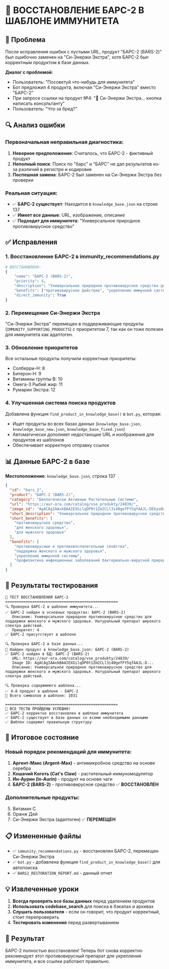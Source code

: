 # 🔄 ВОССТАНОВЛЕНИЕ БАРС-2 В ШАБЛОНЕ ИММУНИТЕТА

## 🎯 **Проблема**
После исправления ошибки с пустыми URL, продукт "БАРС-2 (BARS-2)" был ошибочно заменен на "Си-Энержи Экстра", хотя БАРС-2 был корректным продуктом в базе данных.

**Диалог с проблемой:**
- Пользователь: "Посоветуй что-нибудь для иммунитета"
- Бот предложил 4 продукта, включая "Си-Энержи Экстра" вместо "БАРС-2"
- При запросе ссылки на продукт №4: "🌿 Си-Энержи Экстра... кнопка написать консультанту"
- Пользователь: "Что за бред?"

## 🔍 **Анализ ошибки**

### Первоначальная неправильная диагностика:
1. **Неверное предположение**: Считалось, что БАРС-2 - фиктивный продукт
2. **Неполный поиск**: Поиск по "барс" и "БАРС" не дал результатов из-за различий в регистре и кодировке
3. **Поспешная замена**: БАРС-2 был заменен на Си-Энержи Экстра без проверки

### Реальная ситуация:
- ✅ **БАРС-2 существует**: Находится в `knowledge_base.json` на строке 137
- ✅ **Имеет все данные**: URL, изображение, описание
- ✅ **Подходит для иммунитета**: "Универсальное природное противовирусное средство"

## ✅ **Исправления**

### 1. Восстановление БАРС-2 в immunity_recommendations.py
```python
# ВОССТАНОВЛЕНО:
{
    "name": "БАРС-2 (BARS-2)",
    "priority": 4,
    "description": "Универсальное природное противовирусное средство для поддержки женского и мужского здоровья. Натуральный препарат широкого спектра действий.",
    "benefits": ["противовирусное действие", "укрепление иммунной системы", "профилактика инфекционных заболеваний"],
    "direct_immunity": True
}
```

### 2. Перемещение Си-Энержи Экстра
"Си-Энержи Экстра" перемещен в поддерживающие продукты (`IMMUNITY_SUPPORTING_PRODUCTS`) с приоритетом 7, так как он тоже полезен для иммунитета как адаптоген.

### 3. Обновление приоритетов
Все остальные продукты получили корректные приоритеты:
- Солберри-H: 8
- Битерон-H: 9  
- Витамины группы В: 10
- Омега-3 Рыбий жир: 11
- Румарин Экстра: 12

### 4. Улучшенная система поиска продуктов
Добавлена функция `find_product_in_knowledge_base()` в `bot.py`, которая:
- Ищет продукты во всех базах данных (`knowledge_base.json`, `knowledge_base_new.json`, `knowledge_base_fixed.json`)
- Автоматически дополняет недостающие URL и изображения для продуктов из шаблонов
- Обеспечивает корректную отправку ссылок

## 📊 **Данные БАРС-2 в базе**

**Местоположение**: `knowledge_base.json`, строка 137
```json
{
  "id": "bars_2",
  "product": "БАРС-2 (BARS-2)",
  "category": "Биологически Активные Растительные Системы",
  "url": "https://aur-ora.com/catalog/vse_produkty/24839/",
  "image_id": "AgACAgIAAxkBAAIEXGilqDP0t1Zm2CLl3i40gefFY5qfAAJL-DEbyo8oSRHVe_1Lw5LvAQADAgADeQADNgQ",
  "short_description": "Универсальное природное противовирусное средство для поддержки женского и мужского здоровья. Натуральный препарат широкого спектра действий.",
  "short_benefits": [
    "противовирусное средство",
    "для женского здоровья", 
    "для мужского здоровья"
  ],
  "benefits": [
    "противовирусные и противовоспалительные свойства",
    "поддержка женского и мужского здоровья",
    "укрепление иммунной системы",
    "профилактика инфекционных заболеваний бактериально-вирусной природы"
  ]
}
```

## 🧪 **Результаты тестирования**

```
🧪 ТЕСТ ВОССТАНОВЛЕНИЯ БАРС-2
==================================================
🔍 Проверка БАРС-2 в шаблоне иммунитета...
✅ БАРС-2 найден в основных продуктах: БАРС-2 (BARS-2)
   Описание: Универсальное природное противовирусное средство для поддержки женского и мужского здоровья. Натуральный препарат широкого спектра действий.
   Приоритет: 4
✅ БАРС-2 присутствует в шаблоне

🔍 Проверка БАРС-2 в базе данных...
🎯 Найден продукт в knowledge_base.json: БАРС-2 (BARS-2)
✅ БАРС-2 найден в БД: БАРС-2 (BARS-2)
   URL: https://aur-ora.com/catalog/vse_produkty/24839/
   Image ID: AgACAgIAAxkBAAIEXGilqDP0t1Zm2CLl3i40gefFY5qfAAJL-D...
   Описание: Универсальное природное противовирусное средство для поддержки женского и мужского здоровья. Натуральный препарат широкого спектра действий.

🔍 Проверка содержимого шаблона...
✅ 4-й продукт в шаблоне - БАРС-2
📄 Всего символов в шаблоне: 1031

==================================================
🎉 ВСЕ ТЕСТЫ ПРОЙДЕНЫ УСПЕШНО!
✅ БАРС-2 корректно восстановлен в шаблоне иммунитета
✅ БАРС-2 существует в базе данных со всеми необходимыми данными
✅ Шаблон содержит правильную структуру
```

## 🎯 **Итоговое состояние**

### Новый порядок рекомендаций для иммунитета:
1. **Аргент-Макс (Argent-Max)** - антимикробное средство на основе серебра
2. **Кошачий Коготь (Cat's Claw)** - растительный иммуномодулятор
3. **Ин-Аурин (In-Aurin)** - продукт на основе чаги
4. **БАРС-2 (BARS-2)** - противовирусное средство ✅ **ВОССТАНОВЛЕН**

### Дополнительные продукты:
5. Витамин С
6. Оранж Дей
7. Си-Энержи Экстра (адаптоген) ✅ **ПЕРЕМЕЩЕН**

## 📋 **Измененные файлы**
- ✅ `immunity_recommendations.py` - восстановлен БАРС-2, перемещен Си-Энержи Экстра
- ✅ `bot.py` - добавлена функция `find_product_in_knowledge_base()` для автопоиска
- ✅ `BARS2_RESTORATION_REPORT.md` - данный отчет

## 💡 **Извлеченные уроки**
1. **Всегда проверять все базы данных** перед удалением продуктов
2. **Использовать codebase_search** для поиска в бэкапах и архивах  
3. **Слушать пользователя** - если он говорит, что продукт корректный, стоит перепроверить
4. **Тестировать изменения** перед развертыванием

## 🎉 **Результат**
БАРС-2 полностью восстановлен! Теперь бот снова корректно рекомендует этот противовирусный препарат для укрепления иммунитета, и все ссылки работают правильно.
